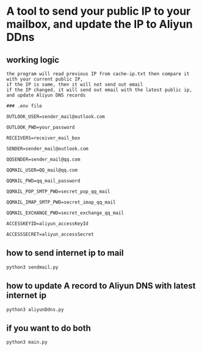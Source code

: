 # A tool to send your public IP to your mailbox, and update the IP to Aliyun DDns 
## working logic
```
the program will read previous IP from cache-ip.txt then compare it with your current public IP,
if the IP is same, then it will not send out email
if the IP changed, it will send out email with the latest public ip, and update Aliyun DNS records

### .env file
```
```
OUTLOOK_USER=sender_mail@outlook.com
```
```
OUTLOOK_PWD=your_password
```
```
RECEIVERS=receiver_mail_box
```
```
SENDER=sender_mail@outlook.com
```
```
QQSENDER=sender_mail@qq.com
```
```
QQMAIL_USER=QQ_mail@qq.com
```
```
QQMAIL_PWD=qq_mail_password
```
```
QQMAIL_POP_SMTP_PWD=secret_pop_qq_mail
```
```
QQMAIL_IMAP_SMTP_PWD=secret_imap_qq_mail
```
```
QQMAIL_EXCHANGE_PWD=secret_exchange_qq_mail
```
```
ACCESSKEYID=aliyun_accessKeyId
```
```
ACCESSSECRET=aliyun_accessSecret
```

## how to send internet ip to mail 
```
python3 sendmail.py
```
## how to update A record to Aliyun DNS with latest internet ip

```
python3 aliyunDdns.py
```
## if you want to do both 
```
python3 main.py 
```

